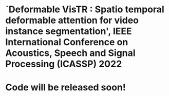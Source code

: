 # `Deformable VisTR : Spatio temporal deformable attention for video instance segmentation',  IEEE International Conference on Acoustics, Speech and Signal Processing (ICASSP) 2022
# Code will be released soon!
